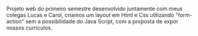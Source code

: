 Projeto web do primeiro semestre desenvolvido juntamente com meus colegas Lucas e Carol, criamos um layout em Html e Css utilizando "form-action" sem a possibilidade do Java Script, com a proposta de expor nossos curriculos.

